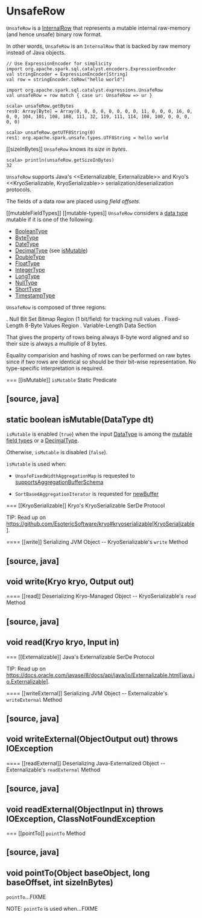 # UnsafeRow

`UnsafeRow` is a [InternalRow](InternalRow.md) that represents a mutable internal raw-memory (and hence unsafe) binary row format.

In other words, `UnsafeRow` is an `InternalRow` that is backed by raw memory instead of Java objects.

```text
// Use ExpressionEncoder for simplicity
import org.apache.spark.sql.catalyst.encoders.ExpressionEncoder
val stringEncoder = ExpressionEncoder[String]
val row = stringEncoder.toRow("hello world")

import org.apache.spark.sql.catalyst.expressions.UnsafeRow
val unsafeRow = row match { case ur: UnsafeRow => ur }

scala> unsafeRow.getBytes
res0: Array[Byte] = Array(0, 0, 0, 0, 0, 0, 0, 0, 11, 0, 0, 0, 16, 0, 0, 0, 104, 101, 108, 108, 111, 32, 119, 111, 114, 108, 100, 0, 0, 0, 0, 0)

scala> unsafeRow.getUTF8String(0)
res1: org.apache.spark.unsafe.types.UTF8String = hello world
```

[[sizeInBytes]]
`UnsafeRow` knows its *size in bytes*.

```text
scala> println(unsafeRow.getSizeInBytes)
32
```

`UnsafeRow` supports Java's <<Externalizable, Externalizable>> and Kryo's <<KryoSerializable, KryoSerializable>> serialization/deserialization protocols.

The fields of a data row are placed using *field offsets*.

[[mutableFieldTypes]]
[[mutable-types]]
`UnsafeRow` considers a [data type](DataType.md) mutable if it is one of the following:

* [BooleanType](DataType.md#BooleanType)
* [ByteType](DataType.md#ByteType)
* [DateType](DataType.md#DateType)
* [DecimalType](DataType.md#DecimalType) (see [isMutable](#isMutable))
* [DoubleType](DataType.md#DoubleType)
* [FloatType](DataType.md#FloatType)
* [IntegerType](DataType.md#IntegerType)
* [LongType](DataType.md#LongType)
* [NullType](DataType.md#NullType)
* [ShortType](DataType.md#ShortType)
* [TimestampType](DataType.md#TimestampType)

`UnsafeRow` is composed of three regions:

. Null Bit Set Bitmap Region (1 bit/field) for tracking null values
. Fixed-Length 8-Byte Values Region
. Variable-Length Data Section

That gives the property of rows being always 8-byte word aligned and so their size is always a multiple of 8 bytes.

Equality comparision and hashing of rows can be performed on raw bytes since if two rows are identical so should be their bit-wise representation. No type-specific interpretation is required.

=== [[isMutable]] `isMutable` Static Predicate

[source, java]
----
static boolean isMutable(DataType dt)
----

`isMutable` is enabled (`true`) when the input [DataType](DataType.md) is among the [mutable field types](#mutableFieldTypes) or a [DecimalType](DataType.md#DecimalType).

Otherwise, `isMutable` is disabled (`false`).

`isMutable` is used when:

* `UnsafeFixedWidthAggregationMap` is requested to [supportsAggregationBufferSchema](UnsafeFixedWidthAggregationMap.md#supportsAggregationBufferSchema)

* `SortBasedAggregationIterator` is requested for [newBuffer](spark-sql-SortBasedAggregationIterator.md#newBuffer)

=== [[KryoSerializable]] Kryo's KryoSerializable SerDe Protocol

TIP: Read up on https://github.com/EsotericSoftware/kryo#kryoserializable[KryoSerializable].

==== [[write]] Serializing JVM Object -- KryoSerializable's `write` Method

[source, java]
----
void write(Kryo kryo, Output out)
----

==== [[read]] Deserializing Kryo-Managed Object -- KryoSerializable's `read` Method

[source, java]
----
void read(Kryo kryo, Input in)
----

=== [[Externalizable]] Java's Externalizable SerDe Protocol

TIP: Read up on https://docs.oracle.com/javase/8/docs/api/java/io/Externalizable.html[java.io.Externalizable].

==== [[writeExternal]] Serializing JVM Object -- Externalizable's `writeExternal` Method

[source, java]
----
void writeExternal(ObjectOutput out)
throws IOException
----

==== [[readExternal]] Deserializing Java-Externalized Object -- Externalizable's `readExternal` Method

[source, java]
----
void readExternal(ObjectInput in)
throws IOException, ClassNotFoundException
----

=== [[pointTo]] `pointTo` Method

[source, java]
----
void pointTo(Object baseObject, long baseOffset, int sizeInBytes)
----

`pointTo`...FIXME

NOTE: `pointTo` is used when...FIXME
